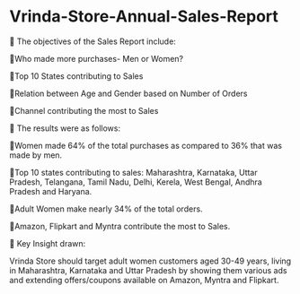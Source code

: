 # Vrinda-Store-Annual-Sales-Report

📌 The objectives of the Sales Report include: 

🔹Who made more purchases- Men or Women?

🔹Top 10 States contributing to Sales

🔹Relation between Age and Gender based on Number of Orders

🔹Channel contributing the most to Sales



📌 The results were as follows:

🔹Women made 64% of the total purchases as compared to 36% that was made by men.

🔹Top 10 states contributing to sales: Maharashtra, Karnataka, Uttar Pradesh, Telangana, Tamil Nadu, Delhi, Kerela, West Bengal, Andhra Pradesh and Haryana.

🔹Adult Women make nearly 34% of the total orders.

🔹Amazon, Flipkart and Myntra contribute the most to Sales.



📌 Key Insight drawn:

Vrinda Store should target adult women customers aged 30-49 years, living in Maharashtra, Karnataka and Uttar Pradesh by showing them various ads and extending offers/coupons available on Amazon, Myntra and Flipkart.

